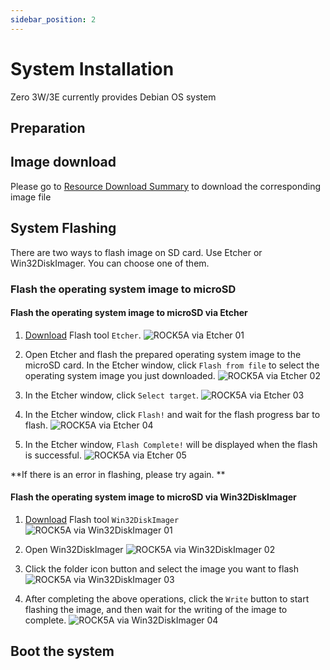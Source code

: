 ```yaml
---
sidebar_position: 2
---
```


# System Installation

Zero 3W/3E currently provides Debian OS system

## Preparation

## Image download

Please go to [Resource Download Summary](/zero/zero3/getting-started/download.md) to download the corresponding image file

## System Flashing

There are two ways to flash image on SD card. Use Etcher or Win32DiskImager. You can choose one of them.

### Flash the operating system image to microSD

<Tabs queryString="target">
   <TabItem value="via Etcher" label="Etcher">

#### Flash the operating system image to microSD via Etcher

1. [Download](https://etcher.balena.io/) Flash tool `Etcher`.
    ![ROCK5A via Etcher 01](/img/rock5a/rock5a-etcher.webp)

2. Open Etcher and flash the prepared operating system image to the microSD card. In the Etcher window, click `Flash from file` to select the operating system image you just downloaded.
    ![ROCK5A via Etcher 02](/img/rock5a/rock5a-etcher-1.webp)

3. In the Etcher window, click `Select target`.
    ![ROCK5A via Etcher 03](/img/rock5a/rock5a-etcher-2.webp)

4. In the Etcher window, click `Flash!` and wait for the flash progress bar to flash.
    ![ROCK5A via Etcher 04](/img/rock5a/rock5a-etcher-3.webp)

5. In the Etcher window, `Flash Complete!` will be displayed when the flash is successful.
    ![ROCK5A via Etcher 05](/img/rock5a/rock5a-etcher-4.webp)

**If there is an error in flashing, please try again. **

</TabItem>

   <TabItem value="Via Win32DiskImager" label="Win32DiskImager">

#### Flash the operating system image to microSD via Win32DiskImager

1. [Download](https://win32diskimager.org/) Flash tool `Win32DiskImager`
    ![ROCK5A via Win32DiskImager 01](/img/rock5a/rock5a-win32.webp)

2. Open Win32DiskImager
    ![ROCK5A via Win32DiskImager 02](/img/rock5a/rock5a-win32-1.webp)

3. Click the folder icon button and select the image you want to flash
    ![ROCK5A via Win32DiskImager 03](/img/rock5a/rock5a-win32-2.webp)

4. After completing the above operations, click the `Write` button to start flashing the image, and then wait for the writing of the image to complete.
    ![ROCK5A via Win32DiskImager 04](/img/rock5a/rock5a-win32-3.webp)

</TabItem>
</Tabs>

## Boot the system